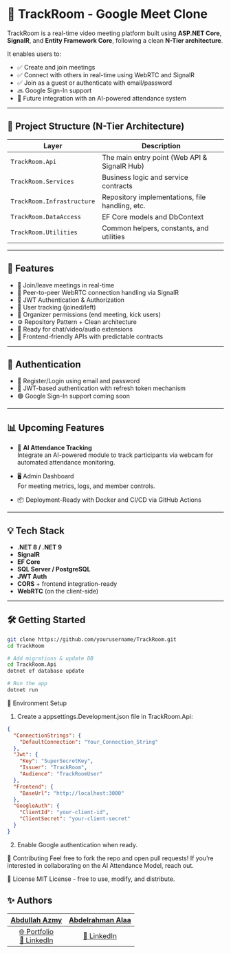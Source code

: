 # 🎥 TrackRoom - Google Meet Clone

TrackRoom is a real-time video meeting platform built using **ASP.NET Core**, **SignalR**, and **Entity Framework Core**, following a clean **N-Tier architecture**.

It enables users to:
- ✅ Create and join meetings
- ✅ Connect with others in real-time using WebRTC and SignalR
- ✅ Join as a guest or authenticate with email/password
- 🔜 Google Sign-In support
- 🔮 Future integration with an AI-powered attendance system

---

## 📁 Project Structure (N-Tier Architecture)

| Layer | Description |
|-------|-------------|
| `TrackRoom.Api` | The main entry point (Web API & SignalR Hub) |
| `TrackRoom.Services` | Business logic and service contracts |
| `TrackRoom.Infrastructure` | Repository implementations, file handling, etc. |
| `TrackRoom.DataAccess` | EF Core models and DbContext |
| `TrackRoom.Utilities` | Common helpers, constants, and utilities |

---

## 🚀 Features

- 👥 Join/leave meetings in real-time
- 📡 Peer-to-peer WebRTC connection handling via SignalR
- 🔐 JWT Authentication & Authorization
- 🧠 User tracking (joined/left)
- 📌 Organizer permissions (end meeting, kick users)
- ⚙️ Repository Pattern + Clean architecture
- 💬 Ready for chat/video/audio extensions
- 🔗 Frontend-friendly APIs with predictable contracts

---

## 🔐 Authentication

- 📨 Register/Login using email and password
- 🔄 JWT-based authentication with refresh token mechanism
- 🟢 Google Sign-In support coming soon

---

## 📊 Upcoming Features

- 🧠 **AI Attendance Tracking**  
  Integrate an AI-powered module to track participants via webcam for automated attendance monitoring.

- 🖥️ Admin Dashboard  
  For meeting metrics, logs, and member controls.

- 📦 Deployment-Ready with Docker and CI/CD via GitHub Actions

---

## 💡 Tech Stack

- **.NET 8 / .NET 9**
- **SignalR**
- **EF Core**
- **SQL Server / PostgreSQL**
- **JWT Auth**
- **CORS** + frontend integration-ready
- **WebRTC** (on the client-side)

---

## 🛠️ Getting Started

```bash
git clone https://github.com/yourusername/TrackRoom.git
cd TrackRoom

# Add migrations & update DB
cd TrackRoom.Api
dotnet ef database update

# Run the app
dotnet run
```


🧪 Environment Setup
1. Create a appsettings.Development.json file in TrackRoom.Api:
```json
{
  "ConnectionStrings": {
    "DefaultConnection": "Your_Connection_String"
  },
  "Jwt": {
    "Key": "SuperSecretKey",
    "Issuer": "TrackRoom",
    "Audience": "TrackRoomUser"
  },
  "Frontend": {
    "BaseUrl": "http://localhost:3000"
  },
  "GoogleAuth": {
    "ClientId": "your-client-id",
    "ClientSecret": "your-client-secret"
  }
}
```

2. Enable Google authentication when ready.

🤝 Contributing
Feel free to fork the repo and open pull requests! If you’re interested in collaborating on the AI Attendance Model, reach out.

📄 License
MIT License - free to use, modify, and distribute.

## ✨ Authors

| [**Abdullah Azmy**](https://github.com/abdullahazmy) | [**Abdelrahman Alaa**](https://github.com/Abdelrahman984) |
|:---------------------------:|:------------------------------:|
| [🌐 Portfolio](https://abdullahazmy.github.io/)  <br> [🔗 LinkedIn](https://www.linkedin.com/in/abdullahazmyelsherbini/) | [🔗 LinkedIn](https://www.linkedin.com/in/abdelrahman-alaa-backend) |

